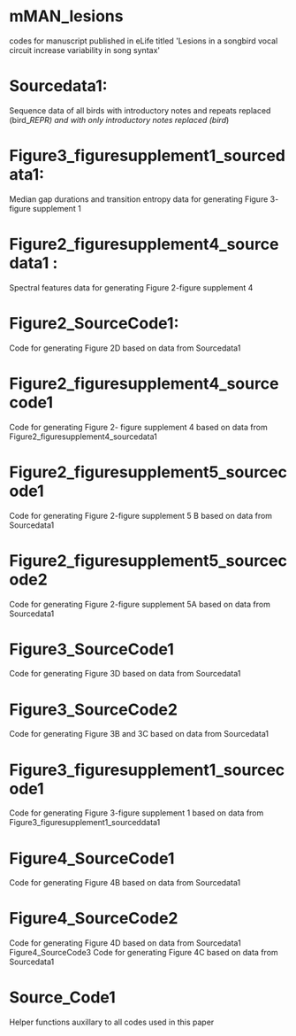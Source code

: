 # mMAN_lesions
codes for manuscript published in eLife titled 'Lesions in a songbird vocal circuit increase variability in song syntax'

# Sourcedata1:
Sequence data of all birds with introductory notes and repeats replaced (bird<birdnumber>_<prelesion or postlesion>_REPR) and with only introductory notes replaced (bird<birdnumber>_<prelesion or postlesion>)
# Figure3_figuresupplement1_sourcedata1:
Median gap durations and transition entropy data for generating Figure 3- figure supplement 1
# Figure2_figuresupplement4_sourcedata1 :
Spectral features data for generating Figure 2-figure supplement 4


# Figure2_SourceCode1:
Code for generating Figure 2D based on data from Sourcedata1
# Figure2_figuresupplement4_sourcecode1
Code for generating Figure 2- figure supplement 4 based on data from Figure2_figuresupplement4_sourcedata1 
# Figure2_figuresupplement5_sourcecode1
Code for generating Figure 2-figure supplement 5 B based on data from Sourcedata1
# Figure2_figuresupplement5_sourcecode2
Code for generating Figure 2-figure supplement 5A based on data from Sourcedata1
# Figure3_SourceCode1
Code for generating Figure 3D based on data from Sourcedata1
# Figure3_SourceCode2
Code for generating Figure 3B and 3C based on data from Sourcedata1
# Figure3_figuresupplement1_sourcecode1
Code for generating Figure 3-figure supplement 1 based on data from Figure3_figuresupplement1_sourceddata1
# Figure4_SourceCode1
Code for generating Figure 4B based on data from Sourcedata1
# Figure4_SourceCode2
Code for generating Figure 4D based on data from Sourcedata1
Figure4_SourceCode3
Code for generating Figure 4C based on data from Sourcedata1
# Source_Code1
Helper functions auxillary to all codes used in this paper

